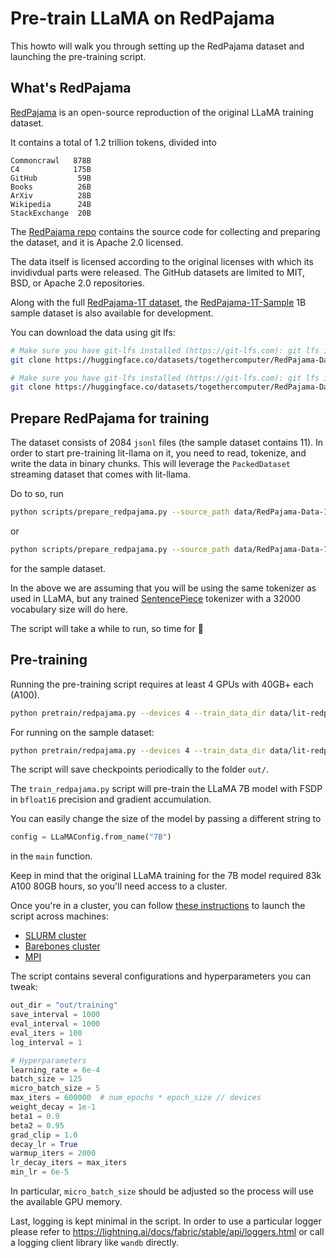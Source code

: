 # Pre-train LLaMA on RedPajama

This howto will walk you through setting up the RedPajama dataset and launching the pre-training script.

## What's RedPajama

[RedPajama](https://github.com/togethercomputer/RedPajama-Data) is an open-source reproduction of the original LLaMA training dataset.

It contains a total of 1.2 trillion tokens, divided into

```text
Commoncrawl   878B
C4            175B
GitHub         59B
Books          26B
ArXiv          28B
Wikipedia      24B
StackExchange  20B
```

The [RedPajama repo](https://github.com/togethercomputer/RedPajama-Data) contains the source code for collecting and preparing
the dataset, and it is Apache 2.0 licensed.

The data itself is licensed according to the original licenses with which its invidivdual parts were released.
The GitHub datasets are limited to MIT, BSD, or Apache 2.0 repositories.

Along with the full [RedPajama-1T dataset](https://huggingface.co/datasets/togethercomputer/RedPajama-Data-1T),
the [RedPajama-1T-Sample](https://huggingface.co/datasets/togethercomputer/RedPajama-Data-1T-Sample) 1B sample dataset
is also available for development.

You can download the data using git lfs:

```bash
# Make sure you have git-lfs installed (https://git-lfs.com): git lfs install
git clone https://huggingface.co/datasets/togethercomputer/RedPajama-Data-1T data/RedPajama-Data-1T
```

```bash
# Make sure you have git-lfs installed (https://git-lfs.com): git lfs install
git clone https://huggingface.co/datasets/togethercomputer/RedPajama-Data-1T-Sample data/RedPajama-Data-1T-Sample
```

## Prepare RedPajama for training

The dataset consists of 2084 `jsonl` files (the sample dataset contains 11). In order to start pre-training lit-llama
on it, you need to read, tokenize, and write the data in binary chunks. This will leverage the `PackedDataset`
streaming dataset that comes with lit-llama.

Do to so, run

```bash
python scripts/prepare_redpajama.py --source_path data/RedPajama-Data-1T --tokenizer_path checkpoints/lit-llama/tokenizer.model --destination_path data/lit-redpajama
```

or

```bash
python scripts/prepare_redpajama.py --source_path data/RedPajama-Data-1T-Sample --tokenizer_path checkpoints/lit-llama/tokenizer.model --destination_path data/lit-redpajama-sample --sample True
```

for the sample dataset.

In the above we are assuming that you will be using the same tokenizer as used in LLaMA, but any trained [SentencePiece](https://github.com/google/sentencepiece) tokenizer with a 32000 vocabulary size will do here.

The script will take a while to run, so time for :tea:

## Pre-training

Running the pre-training script requires at least 4 GPUs with 40GB+ each (A100).

```bash
python pretrain/redpajama.py --devices 4 --train_data_dir data/lit-redpajama
```

For running on the sample dataset:

```bash
python pretrain/redpajama.py --devices 4 --train_data_dir data/lit-redpajama-sample
```

The script will save checkpoints periodically to the folder `out/`.

The `train_redpajama.py` script will pre-train the LLaMA 7B model with FSDP in
`bfloat16` precision and gradient accumulation.

You can easily change the size of the model by passing a different string to

```python
config = LLaMAConfig.from_name("7B")
```

in the `main` function.

Keep in mind that the original LLaMA training for the 7B model required 83k A100 80GB
hours, so you'll need access to a cluster.

Once you're in a cluster, you can follow [these instructions](https://lightning.ai/docs/fabric/stable/guide/multi_node/other.html)
to launch the script across machines:

- [SLURM cluster](https://lightning.ai/docs/fabric/stable/guide/multi_node/slurm.html)
- [Barebones cluster](https://lightning.ai/docs/fabric/stable/guide/multi_node/barebones.html)
- [MPI](https://lightning.ai/docs/fabric/stable/guide/multi_node/other.html)

The script contains several configurations and hyperparameters you can tweak:

```python
out_dir = "out/training"
save_interval = 1000
eval_interval = 1000
eval_iters = 100
log_interval = 1

# Hyperparameters
learning_rate = 6e-4
batch_size = 125
micro_batch_size = 5
max_iters = 600000  # num_epochs * epoch_size // devices
weight_decay = 1e-1
beta1 = 0.9
beta2 = 0.95
grad_clip = 1.0
decay_lr = True
warmup_iters = 2000
lr_decay_iters = max_iters
min_lr = 6e-5
```

In particular, `micro_batch_size` should be adjusted so the process will use the available
GPU memory.

Last, logging is kept minimal in the script. In order to use a particular logger
please refer to <https://lightning.ai/docs/fabric/stable/api/loggers.html> or
call a logging client library like `wandb` directly.
